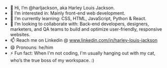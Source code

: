 - 👋 Hi, I’m @harljackson, aka Harley Louis Jackson. 
- 👀 I’m interested in: Mainly front-end web development.
- 🌱 I’m currently learning: CSS, HTML, JavaScript, Python & React. 
- 💞️ I’m looking to collaborate with: Back-end developers, designers, marketers, and QA teams to build and optimize user-friendly, responsive websites.
- 📫 Reach me on Linkedin @ www.linkedin.com/in/harley-louis-jackson
- 😄 Pronouns: he/him
- ⚡ Fun fact: When I'm not coding, I'm usually hanging out with my cat, who’s the true boss of my workspace. :)

<!---
harljackson/harljackson is a ✨ special ✨ repository because its `README.md` (this file) appears on your GitHub profile.
You can click the Preview link to take a look at your changes.
--->
